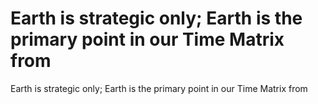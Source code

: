 # Earth is strategic only; Earth is the primary point in our Time Matrix from

Earth is strategic only; Earth is the primary point in our Time Matrix from
